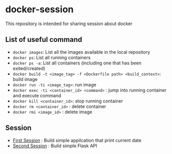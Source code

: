# docker-session
This repository is intended for sharing session about docker

## List of useful command
- `docker images`: List all the images available in the local repository
- `docker ps`: List all running containers
- `docker ps -a`: List all containers (including one that has been exited/created)
- `docker build -t <image_tag> -f <Dockerfile path> <build_context>`: build image
- `docker run -ti <image_tag>`: run image
- `docker exec -ti <container_id> <command>` : jump into running container and execute command
- `docker kill <container_id>`: stop running container
- `docker rm <container_id>` : delete container
- `docker rmi <image_id>` : delete image

## Session
- [First Session](session-1) : Build simple appilcation that print current date
- [Second Session](session-2) : Build simple Flask API